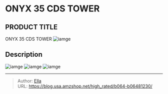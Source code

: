 # ONYX 35 CDS TOWER


## PRODUCT TITLE 

ONYX 35 CDS TOWER
![iamge](https://b2bfiles1.gigab2b.cn/image/wkseller/20711/20230213_087d99da048c5c4be3007402b031f3a8.jpg)

## Description












![iamge](https://b2bfiles1.gigab2b.cn/image/wkseller/20711/20230213_66fe19ef5b5d262320e00638bdc3b7c2.jpg)
![iamge](https://b2bfiles1.gigab2b.cn/image/wkseller/20711/20230213_12882b0216eff1a46ead4e82b6c9c462.jpg)
![iamge](https://b2bfiles1.gigab2b.cn/image/wkseller/20711/20230213_d867cf3aaae2e97c440c24d5890842fc.jpg)


---

> Author: [Ella](https://blog.usa.amzshop.net/)  
> URL: https://blog.usa.amzshop.net/high_rated/b064-b06481230/  

